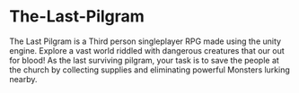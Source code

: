 # The-Last-Pilgram

The Last Pilgram is a Third person singleplayer RPG made using the unity engine. Explore a vast world riddled with dangerous creatures that our out for blood! As the last surviving pilgram, your task is to save the people at the church by collecting supplies and eliminating powerful Monsters lurking nearby.
